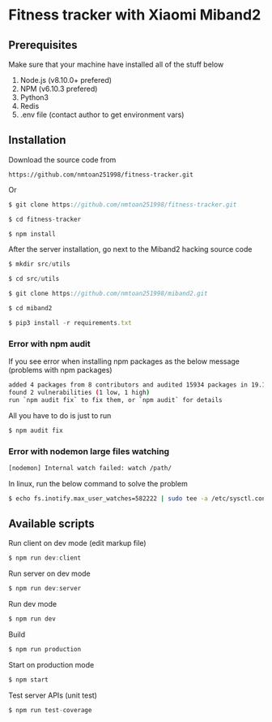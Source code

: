 # Fitness tracker with Xiaomi Miband2

## Prerequisites
Make sure that your machine have installed all of the stuff below
1. Node.js (v8.10.0+ prefered)
2. NPM (v6.10.3 prefered)
3. Python3
4. Redis
5. .env file (contact author to get environment vars)

## Installation
Download the source code from 

`https://github.com/nmtoan251998/fitness-tracker.git`

Or

``` javascript
$ git clone https://github.com/nmtoan251998/fitness-tracker.git

$ cd fitness-tracker

$ npm install
```

After the server installation, go next to the Miband2 hacking source code
``` javascript
$ mkdir src/utils

$ cd src/utils

$ git clone https://github.com/nmtoan251998/miband2.git

$ cd miband2

$ pip3 install -r requirements.txt
```

### Error with npm audit
If you see error when installing npm packages as the below message (problems with npm packages)
``` sh
added 4 packages from 8 contributors and audited 15934 packages in 19.166s
found 2 vulnerabilities (1 low, 1 high)
run `npm audit fix` to fix them, or `npm audit` for details
```

All you have to do is just to run
``` sh
$ npm audit fix
```

### Error with nodemon large files watching
``` sh
[nodemon] Internal watch failed: watch /path/
```

In linux, run the below command to solve the problem
``` sh
$ echo fs.inotify.max_user_watches=582222 | sudo tee -a /etc/sysctl.conf && sudo sysctl -p
```

## Available scripts
Run client on dev mode (edit markup file)
``` javascript
$ npm run dev:client
```

Run server on dev mode
``` javascript
$ npm run dev:server
```

Run dev mode
``` javascript
$ npm run dev
```

Build
``` javascript
$ npm run production
```

Start on production mode
``` javascript
$ npm start
```

Test server APIs (unit test)
``` javascript
$ npm run test-coverage
```
